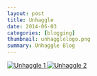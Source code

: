 ```yaml
---
layout: post
title: Unhaggle
date: 2014-06-03
categories: [blogging]
thumbnail: unhagglelogo.png
summary: Unhaggle Blog 
---
```


<a class="zoom" rel="gallery" href="{{ site.url }}/images/Unhaggle-FriendsBlog.png">
  <img alt="Unhaggle 1" src="{{ site.url }}/images/Unhaggle-FriendsBlog.png.png"/>
</a>

<a class="zoom" rel="gallery" href="{{ site.url }}/images/Unhaggle - Why do Spiders Seem to Love Cars So Much .png">
  <img alt="Unhaggle 2" src="{{ site.url }}/images/Unhaggle - Why do Spiders Seem to Love Cars So Much .png"/>
</a>

